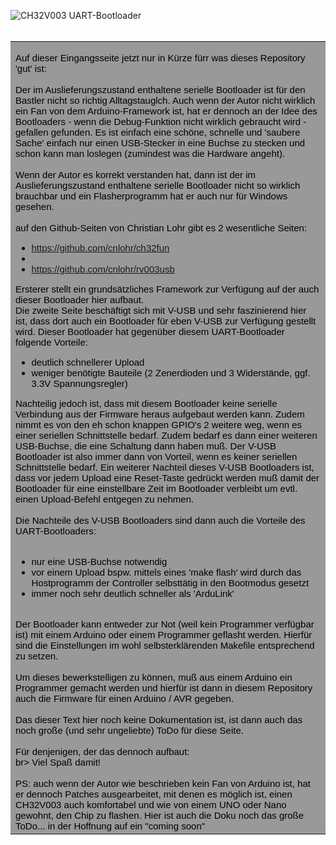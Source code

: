 ![CH32V003 UART-Bootloader](https://github.com/jjflash65/ch32v003_uart_bootloader/blob/main/picture/ch32v003_nano_bootloader.gif)
<br><br>
<table border="0" width="99%">
  <tbody>
    <tr>
      <td bgcolor="#999999"><font color="#000000" face="Arial" style="font-size: 15px;">

Auf dieser Eingangsseite jetzt nur in Kürze fürr was dieses Repository 'gut' ist:
<br><br>
Der im Auslieferungszustand enthaltene serielle Bootloader ist für den Bastler nicht so richtig
Alltagstauglch. Auch wenn der Autor nicht wirklich ein Fan von dem Arduino-Framework ist, hat
er dennoch an der Idee des Bootloaders - wenn die Debug-Funktion nicht wirklich gebraucht wird -
gefallen gefunden. Es ist einfach eine schöne, schnelle und 'saubere Sache' einfach nur einen
USB-Stecker in eine Buchse zu stecken und schon kann man loslegen (zumindest was die Hardware
angeht).
<br><br>
Wenn der Autor es korrekt verstanden hat, dann ist der im Auslieferungszustand enthaltene
serielle Bootloader nicht so wirklich brauchbar und ein Flasherprogramm hat er auch nur für
Windows gesehen.
<br><br> auf den Github-Seiten von Christian Lohr gibt es 2 wesentliche Seiten:
<ul>
  <li><a href="https://github.com/cnlohr/ch32fun">https://github.com/cnlohr/ch32fun</a><li>
  <li><a href="https://github.com/cnlohr/rv003usb">https://github.com/cnlohr/rv003usb<br></a></li>
</ul>
Ersterer stellt ein grundsätzliches Framework zur Verfügung auf der auch dieser Bootloader hier
aufbaut.
<br>
Die zweite Seite beschäftigt sich mit V-USB und sehr faszinierend hier ist, dass dort auch
ein Bootloader für eben V-USB zur Verfügung gestellt wird. Dieser Bootloader hat gegenüber
diesem UART-Bootloader folgende Vorteile:
<br>
<ul>
  <li>deutlich schnellerer Upload</li>
  <li>weniger benötigte Bauteile (2 Zenerdioden und 3 Widerstände, ggf. 3.3V Spannungsregler)
</ul>
Nachteilig jedoch ist, dass mit diesem Bootloader keine serielle Verbindung aus der Firmware
heraus aufgebaut werden kann. Zudem nimmt es von den eh schon knappen GPIO's 2 weitere weg,
wenn es einer seriellen Schnittstelle bedarf. Zudem bedarf es dann einer weiteren USB-Buchse,
die eine Schaltung dann haben muß. Der V-USB Bootloader ist also immer dann von
Vorteil, wenn es keiner seriellen Schnittstelle bedarf. Ein weiterer Nachteil dieses V-USB
Bootloaders ist, dass vor jedem Upload eine Reset-Taste gedrückt werden muß damit der Bootloader
für eine einstellbare Zeit im Bootloader verbleibt um evtl. einen Upload-Befehl entgegen zu
nehmen.
<br><br>
Die Nachteile des V-USB Bootloaders sind dann auch die Vorteile des UART-Bootloaders:
<br><br>
<ul>
  <li>nur eine USB-Buchse notwendig</li>
  <li>vor einem Upload bspw. mittels eines 'make flash' wird durch das Hostprogramm der Controller
      selbsttätig in den Bootmodus gesetzt</li>
  <li>immer noch sehr deutlich schneller als 'ArduLink'</li>    
</ul>
<br>
Der Bootloader kann entweder zur Not (weil kein Programmer verfügbar ist) mit einem Arduino 
oder einem Programmer geflasht werden. Hierfür sind die Einstellungen im wohl selbsterklärenden 
Makefile entsprechend zu setzen.
<br><br>
Um dieses bewerkstelligen zu können, muß aus einem Arduino ein Programmer gemacht werden und hierfür
ist dann in diesem Repository auch die Firmware für einen Arduino / AVR gegeben.
<br><br>
Das dieser Text hier noch keine Dokumentation ist, ist dann auch das noch große (und sehr ungeliebte)
ToDo für diese Seite.
<br><br>
Für denjenigen, der das dennoch aufbaut:
<br>br>
Viel Spaß damit!
<br><br>
PS: auch wenn der Autor wie beschrieben kein Fan von Arduino ist, hat er dennoch Patches ausgearbeitet,
mit denen es möglich ist, einen CH32V003 auch komfortabel und wie von einem UNO oder Nano gewohnt, den
Chip zu flashen. Hier ist auch die Doku noch das große ToDo... in der Hoffnung auf ein "coming soon"
      </font></td>
    </tr>
  </tbody>
</table>      
